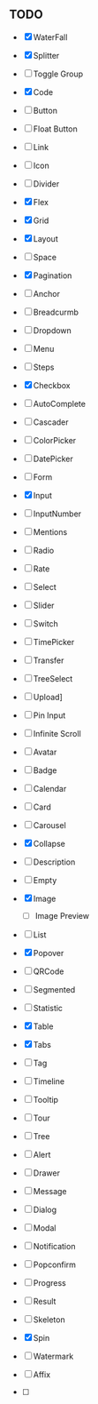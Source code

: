 ## TODO

-   [x] WaterFall
-   [x] Splitter
-   [ ] Toggle Group
-   [x] Code

-   [ ] Button
-   [ ] Float Button
-   [ ] Link
-   [ ] Icon
-   [ ] Divider
-   [x] Flex
-   [x] Grid
-   [x] Layout
-   [ ] Space

-   [x] Pagination
-   [ ] Anchor
-   [ ] Breadcurmb
-   [ ] Dropdown
-   [ ] Menu
-   [ ] Steps

-   [x] Checkbox
-   [ ] AutoComplete
-   [ ] Cascader
-   [ ] ColorPicker
-   [ ] DatePicker
-   [ ] Form
-   [x] Input
-   [ ] InputNumber
-   [ ] Mentions
-   [ ] Radio
-   [ ] Rate
-   [ ] Select
-   [ ] Slider
-   [ ] Switch
-   [ ] TimePicker
-   [ ] Transfer
-   [ ] TreeSelect
-   [ ] Upload]
-   [ ] Pin Input
-   [ ] Infinite Scroll

-   [ ] Avatar
-   [ ] Badge
-   [ ] Calendar
-   [ ] Card
-   [ ] Carousel
-   [x] Collapse
-   [ ] Description
-   [ ] Empty
-   [x] Image
    -   [ ] Image Preview
-   [ ] List
-   [x] Popover
-   [ ] QRCode
-   [ ] Segmented
-   [ ] Statistic
-   [x] Table
-   [x] Tabs
-   [ ] Tag
-   [ ] Timeline
-   [ ] Tooltip
-   [ ] Tour
-   [ ] Tree

-   [ ] Alert
-   [ ] Drawer
-   [ ] Message
-   [ ] Dialog
-   [ ] Modal
-   [ ] Notification
-   [ ] Popconfirm
-   [ ] Progress
-   [ ] Result
-   [ ] Skeleton
-   [x] Spin
-   [ ] Watermark

-   [ ] Affix
-   [ ]
